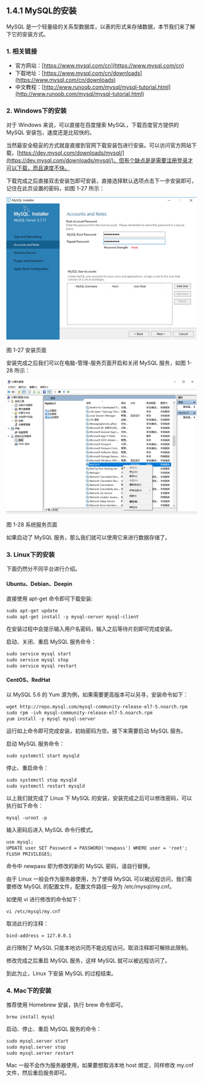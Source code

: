 ## 1.4.1 MySQL的安装

MySQL 是一个轻量级的关系型数据库，以表的形式来存储数据，本节我们来了解下它的安装方式。

### 1. 相关链接

* 官方网站：[https://www.mysql.com/cn](https://www.mysql.com/cn)
* 下载地址：[https://www.mysql.com/cn/downloads](https://www.mysql.com/cn/downloads)
* 中文教程：[http://www.runoob.com/mysql/mysql-tutorial.html](http://www.runoob.com/mysql/mysql-tutorial.html)

### 2. Windows下的安装

对于 Windows 来说，可以直接在百度搜索 MySQL，下载百度官方提供的 MySQL 安装包，速度还是比较快的。

当然最安全稳妥的方式就是直接到官网下载安装包进行安装。可以访问官方网站下载，[https://dev.mysql.com/downloads/mysql/](https://dev.mysql.com/downloads/mysql/)，但有个缺点是是需要注册登录才可以下载，而且速度不快。

下载完成之后直接双击安装包即可安装，直接选择默认选项点击下一步安装即可，记住在此页设置的密码，如图 1-27 所示：

![](./assets/1-27.jpg)

图 1-27 安装页面

安装完成之后我们可以在电脑-管理-服务页面开启和关闭 MySQL 服务，如图 1-28 所示：

![](./assets/1-28.jpg)

图 1-28 系统服务页面

如果启动了 MySQL 服务，那么我们就可以使用它来进行数据存储了。

### 3. Linux下的安装

下面仍然分不同平台进行介绍。

#### Ubuntu、Debian、Deepin

直接使用 apt-get 命令即可下载安装:

```
sudo apt-get update
sudo apt-get install -y mysql-server mysql-client
```

在安装过程中会提示输入用户名密码，输入之后等待片刻即可完成安装。

启动、关闭、重启 MySQL 服务命令：

```
sudo service mysql start
sudo service mysql stop
sudo service mysql restart
```

#### CentOS、RedHat

以 MySQL 5.6 的 Yum 源为例，如果需要更高版本可以另寻，安装命令如下：

```
wget http://repo.mysql.com/mysql-community-release-el7-5.noarch.rpm
sudo rpm -ivh mysql-community-release-el7-5.noarch.rpm
yum install -y mysql mysql-server
```

运行如上命令即可完成安装，初始密码为空。接下来需要启动 MySQL 服务。

启动 MySQL 服务命令：

```
sudo systemctl start mysqld
```

停止、重启命令：

```
sudo systemctl stop mysqld
sudo systemctl restart mysqld
```

以上我们就完成了 Linux 下 MySQL 的安装，安装完成之后可以修改密码，可以执行如下命令：

```
mysql -uroot -p
```

输入密码后进入 MySQL 命令行模式。

```
use mysql;
UPDATE user SET Password = PASSWORD('newpass') WHERE user = 'root';
FLUSH PRIVILEGES;
```

命令中 newpass 即为修改的新的 MySQL 密码，请自行替换。

由于 Linux 一般会作为服务器使用，为了使得 MySQL 可以被远程访问，我们需要修改 MySQL 的配置文件，配置文件路径一般为 /etc/mysql/my.cnf。

如使用 vi 进行修改的命令如下：

```
vi /etc/mysql/my.cnf
```

取消此行的注释：

```
bind-address = 127.0.0.1
```

此行限制了 MySQL 只能本地访问而不能远程访问，取消注释即可解除此限制。

修改完成之后重启 MySQL 服务，这样 MySQL 就可以被远程访问了。

到此为止，Linux 下安装 MySQL 的过程结束。

### 4. Mac下的安装

推荐使用 Homebrew 安装，执行 brew 命令即可。

```
brew install mysql
```

启动、停止、重启 MySQL 服务的命令：

```
sudo mysql.server start
sudo mysql.server stop
sudo mysql.server restart
```

Mac 一般不会作为服务器使用，如果要想取消本地 host 绑定，同样修改 my.cnf 文件，然后重启服务即可。

